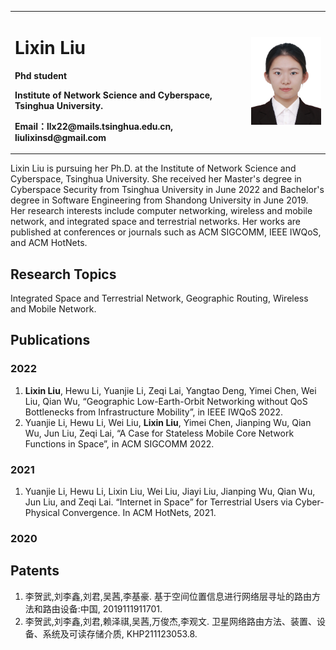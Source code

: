 <table border="0">
  <tr>
    <td width="75%">
      <h1>Lixin Liu</h1>
      <p><b>Phd student</b></p>
      <p><b>Institute of Network Science and Cyberspace, Tsinghua University.</b></p>
      <p><b>Email：llx22@mails.tsinghua.edu.cn, liulixinsd@gmail.com</b></p>
    </td>
    <td width="25%">
      <img src="/pic.jpg" width="100%">      
    </td>
  </tr>
</table>


Lixin Liu is pursuing her Ph.D. at the Institute of Network Science and Cyberspace, Tsinghua University.
She received her Master's degree in Cyberspace Security from Tsinghua University in June 2022 and Bachelor's degree in Software Engineering from Shandong University in June 2019.
Her research interests include computer networking, wireless and mobile network, and integrated space and terrestrial networks. 
Her works are published at conferences or journals such as ACM SIGCOMM, IEEE IWQoS, and ACM HotNets.

## Research Topics

Integrated Space and Terrestrial Network, Geographic Routing, Wireless and Mobile Network.

## Publications
### 2022
1. **Lixin Liu**, Hewu Li, Yuanjie Li, Zeqi Lai, Yangtao Deng, Yimei Chen, Wei Liu, Qian Wu, “Geographic Low-Earth-Orbit Networking without QoS Bottlenecks from Infrastructure Mobility”, in IEEE IWQoS 2022.
2. Yuanjie Li, Hewu Li, Wei Liu, **Lixin Liu**, Yimei Chen, Jianping Wu, Qian Wu, Jun Liu, Zeqi Lai, “A Case for Stateless Mobile Core Network Functions in Space”, in ACM SIGCOMM 2022.

### 2021
1. Yuanjie Li, Hewu Li, Lixin Liu, Wei Liu, Jiayi Liu, Jianping Wu, Qian Wu, Jun Liu, and Zeqi Lai. “Internet in Space” for Terrestrial Users via Cyber-Physical Convergence. In ACM HotNets, 2021.
### 2020

## Patents
1. 李贺武,刘李鑫,刘君,吴茜,李基豪. 基于空间位置信息进行网络层寻址的路由方法和路由设备:中国, 2019111911701.
2. 李贺武,刘李鑫,刘君,赖泽祺,吴茜,万俊杰,李观文. 卫星网络路由方法、装置、设备、系统及可读存储介质, KHP211123053.8.